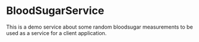 # BloodSugarService
This is a demo service about some random bloodsugar measurements to be used as a service for a client application.
